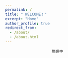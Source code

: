 ```yaml
---
permalink: /
title: " WELCOME！"
excerpt: "Home"
author_profile: true
redirect_from: 
  - /about/
  - /about.html
---
```

                         整理中                                                              
